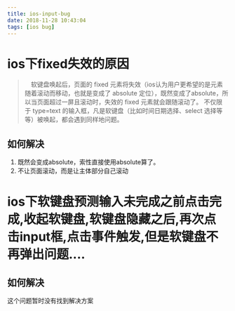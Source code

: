 ```yaml
---
title: ios-input-bug
date: 2018-11-28 10:43:04
tags: [ios bug]
---
```


# ios下fixed失效的原因

> 　软键盘唤起后，页面的 fixed 元素将失效（ios认为用户更希望的是元素随着滚动而移动，也就是变成了 absolute 定位），既然变成了absolute，所以当页面超过一屏且滚动时，失效的 fixed 元素就会跟随滚动了。
> 不仅限于 type=text 的输入框，凡是软键盘（比如时间日期选择、select 选择等等）被唤起，都会遇到同样地问题。

  ## 如何解决

  1. 既然会变成absolute，索性直接使用absolute算了。
  2. 不让页面滚动，而是让主体部分自己滚动




# ios下软键盘预测输入未完成之前点击完成,收起软键盘,软键盘隐藏之后,再次点击input框,点击事件触发,但是软键盘不再弹出问题....

  ## 如何解决

  这个问题暂时没有找到解决方案 
